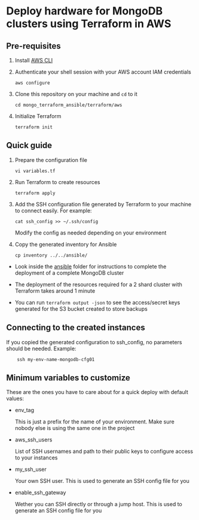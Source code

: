 # Deploy hardware for MongoDB clusters using Terraform in AWS

## Pre-requisites

1. Install [AWS CLI](https://docs.aws.amazon.com/cli/latest/userguide/getting-started-install.html)
2. Authenticate your shell session with your AWS account IAM credentials

    ```
    aws configure
    ``` 

3. Clone this repository on your machine and `cd` to it

    ```
    cd mongo_terraform_ansible/terraform/aws
    ```

4. Initialize Terraform 

    ```
    terraform init
    ```

## Quick guide

1. Prepare the configuration file

    ```
    vi variables.tf
    ```

2. Run Terraform to create resources

    ```
    terraform apply
    ``` 

3. Add the SSH configuration file generated by Terraform to your machine to connect easily. For example: 

    ```
    cat ssh_config >> ~/.ssh/config
    ```

    Modify the config as needed depending on your environment

4. Copy the generated inventory for Ansible
    ```
    cp inventory ../../ansible/
    ```

- Look inside the [ansible](ansible) folder for instructions to complete the deployment of a complete MongoDB cluster

- The deployment of the resources required for a 2 shard cluster with Terraform takes around 1 minute

- You can run `terraform output -json` to see the access/secret keys generated for the S3 bucket created to store backups

## Connecting to the created instances

If you copied the generated configuration to ssh_config, no parameters should be needed. Example:

```
    ssh my-env-name-mongodb-cfg01
```

## Minimum variables to customize

These are the ones you have to care about for a quick deploy with default values:

- env_tag

    This is just a prefix for the name of your environment. Make sure nobody else is using the same one in the project

- aws_ssh_users

    List of SSH usernames and path to their public keys to configure access to your instances

- my_ssh_user

    Your own SSH user. This is used to generate an SSH config file for you

- enable_ssh_gateway

    Wether you can SSH directly or through a jump host. This is used to generate an SSH config file for you
